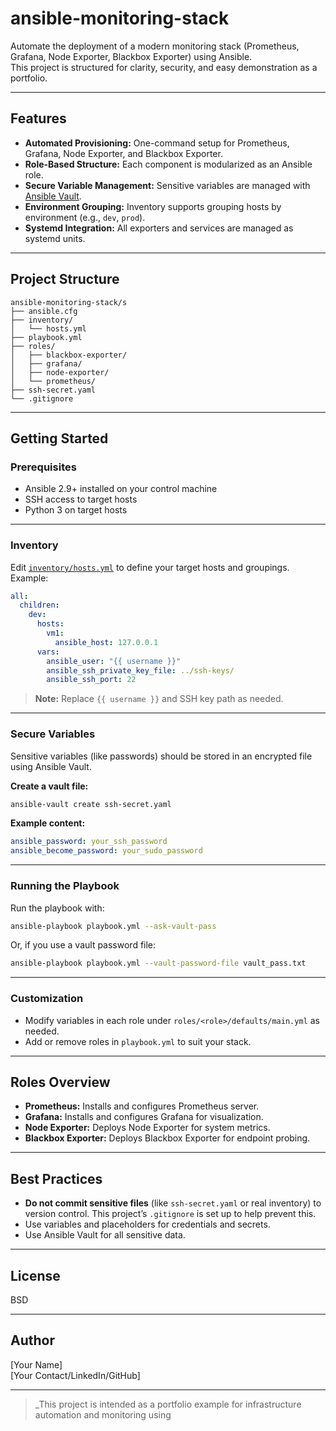 # ansible-monitoring-stack

Automate the deployment of a modern monitoring stack (Prometheus, Grafana, Node Exporter, Blackbox Exporter) using Ansible.  
This project is structured for clarity, security, and easy demonstration as a portfolio.

---

## Features

- **Automated Provisioning:** One-command setup for Prometheus, Grafana, Node Exporter, and Blackbox Exporter.
- **Role-Based Structure:** Each component is modularized as an Ansible role.
- **Secure Variable Management:** Sensitive variables are managed with [Ansible Vault](https://docs.ansible.com/ansible/latest/user_guide/vault.html).
- **Environment Grouping:** Inventory supports grouping hosts by environment (e.g., `dev`, `prod`).
- **Systemd Integration:** All exporters and services are managed as systemd units.

---

## Project Structure

```
ansible-monitoring-stack/s
├── ansible.cfg
├── inventory/
│   └── hosts.yml
├── playbook.yml
├── roles/
│   ├── blackbox-exporter/
│   ├── grafana/
│   ├── node-exporter/
│   └── prometheus/
├── ssh-secret.yaml
└── .gitignore
```

---

## Getting Started

### Prerequisites

- Ansible 2.9+ installed on your control machine
- SSH access to target hosts
- Python 3 on target hosts

---

### Inventory

Edit [`inventory/hosts.yml`](inventory/hosts.yml) to define your target hosts and groupings. Example:

```yaml
all:
  children:
    dev:
      hosts:
        vm1:
          ansible_host: 127.0.0.1
      vars:
        ansible_user: "{{ username }}"
        ansible_ssh_private_key_file: ../ssh-keys/
        ansible_ssh_port: 22
```

> **Note:** Replace `{{ username }}` and SSH key path as needed.

---

### Secure Variables

Sensitive variables (like passwords) should be stored in an encrypted file using Ansible Vault.

**Create a vault file:**
```bash
ansible-vault create ssh-secret.yaml
```

**Example content:**
```yaml
ansible_password: your_ssh_password
ansible_become_password: your_sudo_password
```

---

### Running the Playbook

Run the playbook with:

```bash
ansible-playbook playbook.yml --ask-vault-pass
```

Or, if you use a vault password file:

```bash
ansible-playbook playbook.yml --vault-password-file vault_pass.txt
```

---

### Customization

- Modify variables in each role under `roles/<role>/defaults/main.yml` as needed.
- Add or remove roles in `playbook.yml` to suit your stack.

---

## Roles Overview

- **Prometheus:** Installs and configures Prometheus server.
- **Grafana:** Installs and configures Grafana for visualization.
- **Node Exporter:** Deploys Node Exporter for system metrics.
- **Blackbox Exporter:** Deploys Blackbox Exporter for endpoint probing.

---

## Best Practices

- **Do not commit sensitive files** (like `ssh-secret.yaml` or real inventory) to version control. This project’s `.gitignore` is set up to help prevent this.
- Use variables and placeholders for credentials and secrets.
- Use Ansible Vault for all sensitive data.

---

## License

BSD

---

## Author

[Your Name]  
[Your Contact/LinkedIn/GitHub]

---

> _This project is intended as a portfolio example for infrastructure automation and monitoring using